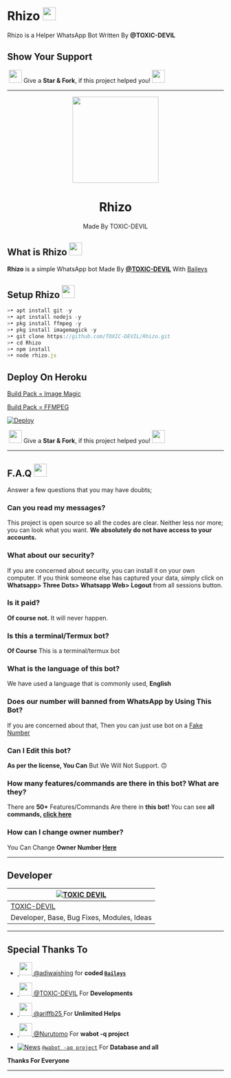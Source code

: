 # Rhizo&nbsp;<img src="https://raw.githubusercontent.com/TheDudeThatCode/TheDudeThatCode/master/Assets/Mario_Hello_Big.gif" width="30px">
Rhizo is a Helper WhatsApp Bot Written By **@TOXIC-DEVIL**

## Show Your Support

&nbsp;<img src="https://pubwriter.net/images/gif/star.gif" width="30px"> Give a **Star & Fork**, if this project helped you!&nbsp;<img src="https://pubwriter.net/images/gif/star.gif" width="30px">

***

<div align="center">
  <img src="https://encrypted-tbn0.gstatic.com/images?q=tbn:ANd9GcQQfk4mYeS_BU1qOy_O6gWV9deLk1lEMNKo59O0hR9gWVYtuYpoeBrhQxM&s=10" width="200" height="200">
  <h1>Rhizo</h1>
</div>
<p align="center">
    Made By TOXIC-DEVIL
    <br>

## What is Rhizo&nbsp;<img src="https://animalkingdom-game.com/reptili/nosorog.gif" width="30px">

**Rhizo** is a simple WhatsApp bot Made By **[@TOXIC-DEVIL](https://github.com/TOXIC-DEVIL)** With [Baileys](https://github.com/adiwajshing/Baileys)

## Setup Rhizo&nbsp;<img src="https://animalkingdom-game.com/reptili/nosorog.gif" width="30px">
```js
>• apt install git -y
>• apt install nodejs -y
>• pkg install ffmpeg -y
>• pkg install imagemagick -y
>• git clone https://github.com/TOXIC-DEVIL/Rhizo.git
>• cd Rhizo
>• npm install
>• node rhizo.js
```

##

## Deploy On Heroku

[Build Pack = Image Magic](https://github.com/DuckyTeam/heroku-buildpack-imagemagick)

[Build Pack = FFMPEG](https://github.com/jonathanong/heroku-buildpack-ffmpeg-latest)

[![Deploy](https://www.herokucdn.com/deploy/button.svg)](https://heroku.com/deploy?template=https://github.com/TOXIC-DEVIL/Rhizo)

&nbsp;<img src="https://pubwriter.net/images/gif/star.gif" width="30px"> Give a **Star & Fork**, if this project helped you!&nbsp;<img src="https://pubwriter.net/images/gif/star.gif" width="30px">

***

## F.A.Q&nbsp;<img src="https://static1.squarespace.com/static/586cb6552e69cfdbc2527c70/t/601d8d449db9f00fae7bd808/1612549445699/FAQ.gif" width="30px">
Answer a few questions that you may have doubts;

### Can you read my messages?
This project is open source so all the codes are clear. Neither less nor more; you can look what you want. **We absolutely do not have access to your accounts.**

### What about our security?
If you are concerned about security, you can install it on your own computer. If you think someone else has captured your data, simply click on **Whatsapp> Three Dots> Whatsapp Web> Logout** from all sessions button.

### Is it paid?
**Of course not.** It will never happen. 

### Is this a terminal/Termux bot?

**Of Course** This is a terminal/termux bot

### What is the language of this bot?

We have used a language that is commonly used, **English**

### Does our number will banned from WhatsApp by Using This Bot?

If you are concerned about that, Then you can just use bot on a [Fake Number](https://youtu.be/v8lGcQp0RjQ)

### Can I Edit this bot?

**As per the license, You Can** But We Will Not Support. 🙃

### How many features/commands are there in this bot? What are they?

There are **50+** Features/Commands Are there in **this bot!** You can see **all commands, [click here](https://github.com/TOXIC-DEVIL/Rhizo#features)**

### How can I change owner number?

You Can Change **Owner Number [Here](https://github.com/TOXIC-DEVIL/Rhizo/edit/Rhizo/plugins/creator.js)**

***

## Developer

| [![TOXIC DEVIL](https://github.com/TOXIC-DEVIL.png?size=100)](https://github.com/TOXIC-DEVIL) |
|----|
| [TOXIC-DEVIL](https://github.com/TOXIC-DEVIL) |
| Developer, Base, Bug Fixes, Modules, Ideas |

***

## Special Thanks To

- [&nbsp;<img src="https://avatars.githubusercontent.com/u/8328864?v=4" width="30px"> @adiwajshing](https://github.com/adiwajshing) for **coded [`Baileys`](https://github.com/adiwajshing/Baileys)**

- [&nbsp;<img src="https://avatars.githubusercontent.com/u/78701752?s=60&v=4" width="30px"> @TOXIC-DEVIL](https://github.com/TOXIC-DEVIL) For **Developments**

- [&nbsp;<img src="https://avatars.githubusercontent.com/u/76026450?v=4" width="30px"> @ariffb25 ](https://github.com/ariffb25) For **Unlimited Helps**

- [&nbsp;<img src="https://avatars.githubusercontent.com/u/18616827?v=4" width="30px"> @Nurutomo](https://github.com/Nurutomo) For **wabot -q project**

- [![News](https://github-readme-stats.vercel.app/api/pin/?username=Nurutomo&repo=wabot-aq)](https://github.com/Nurutomo/wabot-aq) [`@wabot -aq project`](https://github.com/Nurutomo/wabot-aq) For **Database and all**

**Thanks For Everyone**

***
